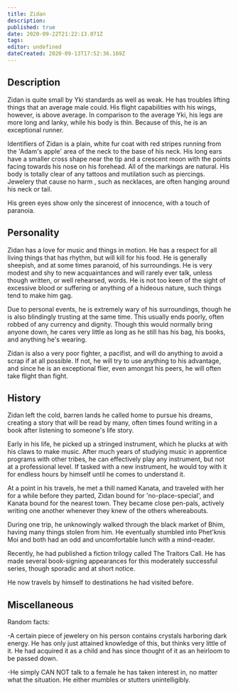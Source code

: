 ```yaml
---
title: Zidan
description: 
published: true
date: 2020-09-22T21:22:13.071Z
tags: 
editor: undefined
dateCreated: 2020-09-13T17:52:36.169Z
---
```


Description
-----------

Zidan is quite small by Yki standards as well as weak. He has troubles lifting things that an average male could. His flight capabilities with his wings, however, is above average. In comparison to the average Yki, his legs are more long and lanky, while his body is thin. Because of this, he is an exceptional runner.

Identifiers of Zidan is a plain, white fur coat with red stripes running from the 'Adam's apple' area of the neck to the base of his neck. His long ears have a smaller cross shape near the tip and a crescent moon with the points facing towards his nose on his forehead. All of the markings are natural. His body is totally clear of any tattoos and mutilation such as piercings. Jewelery that cause no harm , such as necklaces, are often hanging around his neck or tail.

His green eyes show only the sincerest of innocence, with a touch of paranoia.

Personality
-----------

Zidan has a love for music and things in motion. He has a respect for all living things that has rhythm, but will kill for his food. He is generally sheepish, and at some times paranoid, of his surroundings. He is very modest and shy to new acquaintances and will rarely ever talk, unless though written, or well rehearsed, words. He is not too keen of the sight of excessive blood or suffering or anything of a hideous nature, such things tend to make him gag.

Due to personal events, he is extremely wary of his surroundings, though he is also blindingly trusting at the same time. This usually ends poorly, often robbed of any currency and dignity. Though this would normally bring anyone down, he cares very little as long as he still has his bag, his books, and anything he's wearing.

Zidan is also a very poor fighter, a pacifist, and will do anything to avoid a scrap if at all possible. If not, he will try to use anything to his advantage, and since he is an exceptional flier, even amongst his peers, he will often take flight than fight.

History
-------

Zidan left the cold, barren lands he called home to pursue his dreams, creating a story that will be read by many, often times found writing in a book after listening to someone's life story.

Early in his life, he picked up a stringed instrument, which he plucks at with his claws to make music. After much years of studying music in apprentice programs with other tribes, he can effectively play any instrument, but not at a professional level. If tasked with a new instrument, he would toy with it for endless hours by himself until he comes to understand it.

At a point in his travels, he met a thill named Kanata, and traveled with her for a while before they parted, Zidan bound for 'no-place-special', and Kanata bound for the nearest town. They became close pen-pals, actively writing one another whenever they knew of the others whereabouts.

During one trip, he unknowingly walked through the black market of Bhim, having many things stolen from him. He eventually stumbled into Phet'knis Moi and both had an odd and uncomfortable lunch with a mind-reader.

Recently, he had published a fiction trilogy called The Traitors Call. He has made several book-signing appearances for this moderately successful series, though sporadic and at short notice.

He now travels by himself to destinations he had visited before.

Miscellaneous
-------------

Random facts:

-A certain piece of jewelery on his person contains crystals harboring dark energy. He has only just attained knowledge of this, but thinks very little of it. He had acquired it as a child and has since thought of it as an heirloom to be passed down.

-He simply CAN NOT talk to a female he has taken interest in, no matter what the situation. He either mumbles or stutters unintelligibly.